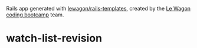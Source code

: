 Rails app generated with [lewagon/rails-templates](https://github.com/lewagon/rails-templates), created by the [Le Wagon coding bootcamp](https://www.lewagon.com) team.
# watch-list-revision
